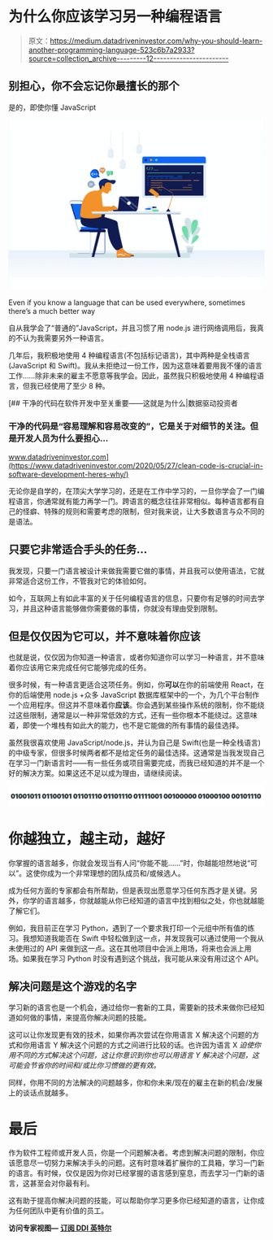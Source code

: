 # 为什么你应该学习另一种编程语言

> 原文：<https://medium.datadriveninvestor.com/why-you-should-learn-another-programming-language-523c6b7a2933?source=collection_archive---------12----------------------->

## 别担心，你不会忘记你最擅长的那个

是的，即使你懂 JavaScript

![](img/0adca1fe87611b390fe118701c72407a.png)

Even if you know a language that can be used everywhere, sometimes there’s a much better way

自从我学会了“普通的”JavaScript，并且习惯了用 node.js 进行网络调用后，我真的不认为我需要另外一种语言。

几年后，我积极地使用 4 种编程语言(不包括标记语言)，其中两种是全栈语言(JavaScript 和 Swift)。我从未拒绝过一份工作，因为这意味着要用我不懂的语言工作……除非未来的雇主不愿意等我学会。因此，虽然我只积极地使用 4 种编程语言，但我已经使用了至少 8 种。

[](https://www.datadriveninvestor.com/2020/05/27/clean-code-is-crucial-in-software-development-heres-why/) [## 干净的代码在软件开发中至关重要——这就是为什么|数据驱动投资者

### 干净的代码是“容易理解和容易改变的”，它是关于对细节的关注。但是开发人员为什么要担心…

www.datadriveninvestor.com](https://www.datadriveninvestor.com/2020/05/27/clean-code-is-crucial-in-software-development-heres-why/) 

无论你是自学的，在顶尖大学学习的，还是在工作中学习的，一旦你学会了一门编程语言，你通常就有能力再学一门。跨语言的概念往往非常相似。每种语言都有自己的怪癖、特殊的规则和需要考虑的限制，但对我来说，让大多数语言与众不同的是语法。

## 只要它非常适合手头的任务…

我发现，只要一门语言被设计来做我需要它做的事情，并且我可以使用语法，它就非常适合这份工作，不管我对它的体验如何。

如今，互联网上有如此丰富的关于任何编程语言的信息，只要你有足够的时间去学习，并且这种语言能够做你需要做的事情，你就没有理由受到限制。

## 但是仅仅因为它可以，并不意味着你应该

也就是说，仅仅因为你知道一种语言，或者你知道你可以学习一种语言，并不意味着你应该用它来完成任何它能够完成的任务。

很多时候，有一种语言更适合这项任务。例如，你**可以**在你的前端使用 React，在你的后端使用 node.js +众多 JavaScript 数据库框架中的一个，为几个平台制作一个应用程序。但这并不意味着你**应该**。你会遇到某些操作系统的限制，你不能绕过这些限制，通常是以一种非常低效的方式，还有一些你根本不能绕过。这意味着，即使一个堆栈有如此大的能力，也不是它能做的所有事情的最佳选择。

虽然我很喜欢使用 JavaScript/node.js，并认为自己是 Swift(也是一种全栈语言)的中级专家，但很多时候两者都不是给定任务的最佳选择。这通常是当我发现自己在学习一门新语言时——有一些任务或项目需要完成，而我已经知道的并不是一个好的解决方案。如果这还不足以成为理由，请继续阅读。

![](img/33c25cedca4442b817bcdada91be5cc9.png)

# 你越独立，越主动，越好

你掌握的语言越多，你就会发现当有人问“你能不能……”时，你越能坦然地说“可以”。这使你成为一个非常理想的团队成员和/或候选人。

成为任何方面的专家都会有所帮助，但是表现出愿意学习任何东西才是关键。另外，你学的语言越多，你就越能从你已经知道的语言中找到相似之处，你也就越能了解它们。

例如，我目前正在学习 Python，遇到了一个要求我打印一个元组中所有值的练习。我想知道我能否在 Swift 中轻松做到这一点，并发现我可以通过使用一个我从未使用过的 API 来做到这一点。这在其他项目中会派上用场，将来也会派上用场。如果我在学习 Python 时没有遇到这个挑战，我可能从来没有用过这个 API。

## 解决问题是这个游戏的名字

学习新的语言也是一个机会，通过给你一套新的工具，需要新的技术来做你已经知道如何做的事情，来提高你解决问题的技能。

这可以让你发现更有效的技术，如果你再次尝试在你用语言 X 解决这个问题的方式和你用语言 Y 解决这个问题的方式之间进行比较的话。也许因为语言 X *迫使你用不同的方式解决这个问题，这让你意识到你也可以用语言 Y 解决这个问题，这可能会节省你的时间和/或比你习惯做的更有效。*

同样，你用不同的方法解决的问题越多，你和你未来/现在的雇主在新的机会/发展上的谈话点就越多。

# 最后

作为软件工程师或开发人员，你是一个问题解决者。考虑到解决问题的限制，你应该愿意尽一切努力来解决手头的问题。这有时意味着扩展你的工具箱，学习一门新的语言。有时候，仅仅是因为你对已经掌握的语言感到窒息，而去学习一门新的语言，这甚至会对你最有利。

这有助于提高你解决问题的技能，可以帮助你学习更多你已经知道的语言，让你成为任何团队中更有价值的员工。

**访问专家视图—** [**订阅 DDI 英特尔**](https://datadriveninvestor.com/ddi-intel)